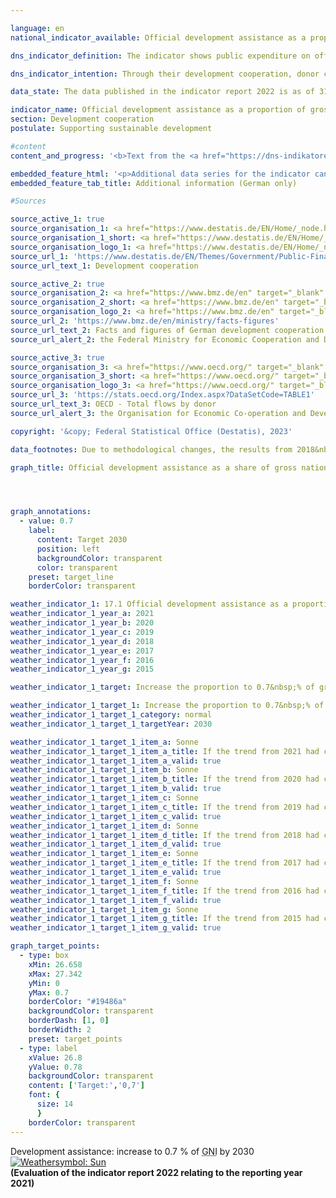 ```yaml
---

language: en    
national_indicator_available: Official development assistance as a proportion of gross national income    

dns_indicator_definition: The indicator shows public expenditure on official development assistance (<abbr title="Official development assistance" tabindex="0">ODA</abbr>) as a percentage of gross national income (<abbr title="Gross national income" tabindex="0">GNI</abbr>). Since 2018, it has been calculated using the grant-equivalent method.    

dns_indicator_intention: Through their development cooperation, donor countries play a role in reducing global poverty, preventing humanitarian need, safeguarding peace, achieving democracy, making globalisation fair and protecting the environment. To live up to that responsibility, the Federal Government has committed itself to the target, originally set by the <abbr title="United Nations" tabindex="0">UN</abbr> General Assembly in 1970, of raising its <abbr title="Official development assistance" tabindex="0">ODA</abbr> expenditure to 0.7&nbsp;% of its <abbr title="Gross national income" tabindex="0">GNI</abbr>. For the indicator maintained in the German strategy for sustainable development, the aim is to reach that target by the year 2030.    

data_state: The data published in the indicator report 2022 is as of 31 October 2022. The data shown on this platform is updated regularly, so that more current data may be available online than published in the <a href="https://dns-indikatoren.de/en/publications_reports/">indicator report 2022</a>.    

indicator_name: Official development assistance as a proportion of gross national income    
section: Development cooperation    
postulate: Supporting sustainable development    

#content     
content_and_progress: '<b>Text from the <a href="https://dns-indikatoren.de/en/publications_reports/">Indicator Report 2022&nbsp;</a></b><br><br>The data on which the indicator is based are the statistics on German official development assistance which are compiled by the Federal Statistical Office on behalf of the Federal Ministry for Economic Cooperation and Development. Whether a flow is counted as <abbr title="Official development assistance" tabindex="0">ODA</abbr> is determined by guidelines issued by the <abbr title="Organisation for Economic Co-operation and Development" tabindex="0">OECD</abbr> Development Assistance Committee (<abbr title="Development Assistance Committee" tabindex="0">DAC</abbr>). <abbr title="Official development assistance" tabindex="0">ODA</abbr> comprises public funds spent in order to advance the economic and social development of developing countries. It primarily includes expenditure for financial and technical cooperation with developing countries, humanitarian aid and development-cooperation contributions to multilateral institutions such as the United Nations, the European Union, the World Bank or regional development banks. Under certain conditions, spending on peace missions, debt relief and certain items of development expenditure in the donor country&nbsp;–&nbsp;such as tuition costs for students from developing countries, domestic spending on refugees and funding for development-related research&nbsp;–&nbsp;can also be counted as <abbr title="Official development assistance" tabindex="0">ODA</abbr>. The <abbr title="Development Assistance Committee" tabindex="0">DAC</abbr> also defines the list of developing countries eligible for <abbr title="Official development assistance" tabindex="0">ODA</abbr>. This includes the least developed countries (<abbr title="Least developed countries" tabindex="0">LDCs</abbr>) as well as other countries with low and medium per capita <abbr title="Gross national income" tabindex="0">GNI</abbr>. The list is consistently updated, such that changes in the indicator may therefore be the result of one or more countries being added to or removed from the list.<br><br>In 2018, there was a change in the way <abbr title="Official development assistance" tabindex="0">ODA</abbr> loans (<abbr title="that is to say (id est)" tabindex="0">i.e.</abbr> loans, bonds and debt reliefs) are evaluated, in that the previous net-flows principle was replaced by the grant-equivalent method. In this method, only the grant element of an <abbr title="Official development assistance" tabindex="0">ODA</abbr> loan is determined by the interest rate and duration, among others, and is counted as <abbr title="Official development assistance" tabindex="0">ODA</abbr>. The intention behind the new methodology is to make <abbr title="Official development assistance" tabindex="0">ODA</abbr> grants and <abbr title="Official development assistance" tabindex="0">ODA</abbr> loans comparable.<br><br>As calculated using the new method, Germany’s <abbr title="Official development assistance" tabindex="0">ODA</abbr> came to 27.3&nbsp;billion euros (provisional results) in 2021, slightly higher than the 25.2&nbsp;billion euros recorded for 2020. <abbr title="Official development assistance" tabindex="0">ODA</abbr> in 2021&nbsp;accounted for 0.74&nbsp;% of Germany’s <abbr title="Gross national income" tabindex="0">GNI</abbr> (2020: 0.73&nbsp;%). Hence, the target of 0.70&nbsp;% was reached in 2020&nbsp;and 2021. For comparison, net <abbr title="Official development assistance" tabindex="0">ODA</abbr> spending (using the evaluation method that was standard until 2017) came to around 26.6&nbsp;billion euros in 2021. While the <abbr title="Gross national income" tabindex="0">GNI</abbr> increased by a factor of 1.5&nbsp;compared to 2010, net <abbr title="Official development assistance" tabindex="0">ODA</abbr> trebled in the same period.<br><br>On the international scale, in 2021&nbsp;Germany was once again the second-largest contributor in absolute terms, after the United States and ahead of Japan (provisional figures). However, the <abbr title="Official development assistance" tabindex="0">ODA</abbr>-ratio for the United States was at 0.18&nbsp;% below the average of the <abbr title="Development Assistance Committee" tabindex="0">DAC</abbr> countries (0.33&nbsp;%). Germany had the fourth-highest ODA:GNI ratio among the 29&nbsp;members of the <abbr title="Development Assistance Committee" tabindex="0">DAC</abbr>. According to the provisional figures for 2021, the international target of 0.70&nbsp;% was met by four <abbr title="Development Assistance Committee" tabindex="0">DAC</abbr> countries: Luxembourg (0.99&nbsp;%), Norway (0.93&nbsp;%), Sweden (0.92&nbsp;%), and Denmark (0.70&nbsp;%).<br><br>In addition to official development cooperation, private funds are also provided by such organisations as churches, foundations and associations. These chiefly take the form of contributions and donations. This private development cooperation, which does not affect the <abbr title="Official development assistance" tabindex="0">ODA</abbr> figures, amounted to 1.3&nbsp;billion euros in 2020, the equivalent of a 0.04&nbsp;% share of <abbr title="Gross national income" tabindex="0">GNI</abbr>. Private direct investment in developing countries came to 1.9&nbsp;billion euros in 2020.'    

embedded_feature_html: '<p>Additional data series for the indicator can be found <a href="https://dns-indikatoren.de/public/AddInfos/de/17_1.pdf" target="_blank" >here</a>.</p><br><small>Note: You can display the PDF document directly in your browser or download the PDF document and open it with a PDF reader of your choice. We will be happy to advise you.</small>'
embedded_feature_tab_title: Additional information (German only)    

#Sources    

source_active_1: true
source_organisation_1: <a href="https://www.destatis.de/EN/Home/_node.html" target="_blank">Federal Statistical Office</a>
source_organisation_1_short: <a href="https://www.destatis.de/EN/Home/_node.html" target="_blank">Federal Statistical Office</a>
source_organisation_logo_1: <a href="https://www.destatis.de/EN/Home/_node.html" target="_blank"><img src="https://dns-indikatoren.de/public/OrgImgEn/destatis.png" alt="Federal Statistical Office" title=" Click here to visit the homepage of the organizationFederal Statistical Office" style="height:60px; width:148px; border:transparent"/></a>
source_url_1: 'https://www.destatis.de/EN/Themes/Government/Public-Finance/Development-Cooperation/_node.html'
source_url_text_1: Development cooperation

source_active_2: true
source_organisation_2: <a href="https://www.bmz.de/en" target="_blank" onclick="return confirm_alert('the Federal Ministry for Economic Cooperation and Development', 'En')">Federal Ministry for Economic Cooperation and Development</a>
source_organisation_2_short: <a href="https://www.bmz.de/en" target="_blank" onclick="return confirm_alert('the Federal Ministry for Economic Cooperation and Development', 'En')">Federal Ministry for Economic Cooperation and Development</a>
source_organisation_logo_2: <a href="https://www.bmz.de/en" target="_blank" onclick="return confirm_alert('the Federal Ministry for Economic Cooperation and Development', 'En')"><img src="https://dns-indikatoren.de/public/OrgImgEn/bmz.png" alt="Federal Ministry for Economic Cooperation and Development" title=" Click here to visit the homepage of the organizationFederal Ministry for Economic Cooperation and Development" style="height:60px; width:148px; border:transparent"/></a>
source_url_2: 'https://www.bmz.de/en/ministry/facts-figures'
source_url_text_2: Facts and figures of German development cooperation
source_url_alert_2: the Federal Ministry for Economic Cooperation and Development

source_active_3: true
source_organisation_3: <a href="https://www.oecd.org/" target="_blank" onclick="return confirm_alert('the Organisation for Economic Co-operation and Development', 'En')">Organisation for Economic Co-operation and Development</a>
source_organisation_3_short: <a href="https://www.oecd.org/" target="_blank" onclick="return confirm_alert('the Organisation for Economic Co-operation and Development', 'En')">Organisation for Economic Co-operation and Development</a>
source_organisation_logo_3: <a href="https://www.oecd.org/" target="_blank" onclick="return confirm_alert('the Organisation for Economic Co-operation and Development', 'En')"><img src="https://dns-indikatoren.de/public/OrgImgEn/oecd.png" alt="Organisation for Economic Co-operation and Development" title=" Click here to visit the homepage of the organizationOrganisation for Economic Co-operation and Development" style="height:60px; width:148px; border:transparent"/></a>
source_url_3: 'https://stats.oecd.org/Index.aspx?DataSetCode=TABLE1'
source_url_text_3: OECD - Total flows by donor
source_url_alert_3: the Organisation for Economic Co-operation and Development

copyright: '&copy; Federal Statistical Office (Destatis), 2023'    

data_footnotes: Due to methodological changes, the results from 2018&nbsp;are only comparable with previous years to a limited extent. Up to 2017, the calculation was based on the gross-net principle; from 2018, the grant-equivalent method was used.<br>• 2022&nbsp;provisional data.    

graph_title: Official development assistance as a share of gross national income    




graph_annotations:
  - value: 0.7
    label:
      content: Target 2030
      position: left
      backgroundColor: transparent
      color: transparent
    preset: target_line
    borderColor: transparent            

weather_indicator_1: 17.1 Official development assistance as a proportion of gross national income
weather_indicator_1_year_a: 2021
weather_indicator_1_year_b: 2020
weather_indicator_1_year_c: 2019
weather_indicator_1_year_d: 2018
weather_indicator_1_year_e: 2017
weather_indicator_1_year_f: 2016
weather_indicator_1_year_g: 2015

weather_indicator_1_target: Increase the proportion to 0.7&nbsp;% of gross national income by 2030

weather_indicator_1_target_1: Increase the proportion to 0.7&nbsp;% of gross national income by 2030
weather_indicator_1_target_1_category: normal
weather_indicator_1_target_1_targetYear: 2030

weather_indicator_1_target_1_item_a: Sonne
weather_indicator_1_target_1_item_a_title: If the trend from 2021 had continued, the target value would have been reached or missed by less than 5% of the difference between the target value and the value at that time.
weather_indicator_1_target_1_item_a_valid: true
weather_indicator_1_target_1_item_b: Sonne
weather_indicator_1_target_1_item_b_title: If the trend from 2020 had continued, the target value would have been reached or missed by less than 5% of the difference between the target value and the value at that time.
weather_indicator_1_target_1_item_b_valid: true
weather_indicator_1_target_1_item_c: Sonne
weather_indicator_1_target_1_item_c_title: If the trend from 2019 had continued, the target value would have been reached or missed by less than 5% of the difference between the target value and the value at that time.
weather_indicator_1_target_1_item_c_valid: true
weather_indicator_1_target_1_item_d: Sonne
weather_indicator_1_target_1_item_d_title: If the trend from 2018 had continued, the target value would have been reached or missed by less than 5% of the difference between the target value and the value at that time.
weather_indicator_1_target_1_item_d_valid: true
weather_indicator_1_target_1_item_e: Sonne
weather_indicator_1_target_1_item_e_title: If the trend from 2017 had continued, the target value would have been reached or missed by less than 5% of the difference between the target value and the value at that time.
weather_indicator_1_target_1_item_e_valid: true
weather_indicator_1_target_1_item_f: Sonne
weather_indicator_1_target_1_item_f_title: If the trend from 2016 had continued, the target value would have been reached or missed by less than 5% of the difference between the target value and the value at that time.
weather_indicator_1_target_1_item_f_valid: true
weather_indicator_1_target_1_item_g: Sonne
weather_indicator_1_target_1_item_g_title: If the trend from 2015 had continued, the target value would have been reached or missed by less than 5% of the difference between the target value and the value at that time.
weather_indicator_1_target_1_item_g_valid: true    

graph_target_points:
  - type: box
    xMin: 26.658
    xMax: 27.342
    yMin: 0
    yMax: 0.7
    borderColor: "#19486a"
    backgroundColor: transparent
    borderDash: [1, 0]
    borderWidth: 2
    preset: target_points
  - type: label
    xValue: 26.8
    yValue: 0.78
    backgroundColor: transparent
    content: ['Target:','0,7']
    font: {
      size: 14
      }
    borderColor: transparent    
---
```


<div>
  <div class="my-header">
    <label class="default">Development assistance: increase to 0.7&nbsp;% of <abbr title="Gross national income" tabindex="0">GNI</abbr> by 2030
      <a href="https://dns-indikatoren.de/en/status"><img src="https://g205sdgs.github.io/sdg-indicators/public/Wettersymbole/Sonne.png" title="If the trend from 2021 had continued, the target value would have been reached or missed by less than 5% of the difference between the target value and the value at that time." alt="Weathersymbol: Sun"/>
      </a>
    </label>
  </div>
</div>
<div class="my-header-note">
  <label class="default"><b>(Evaluation of the indicator report 2022 relating to the reporting year 2021)
  </b></label>
</div>
